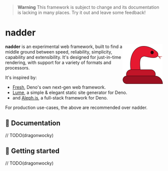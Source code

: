 > **Warning** This framework is subject to change and its documentation is
> lacking in many places. Try it out and leave some feedback!

# nadder

<img align="right" src="./www/static/nadder.svg" height="128px"
alt="the nadder logo: a coiled, bright red snake sticking its tongue out">

**nadder** is an experimental web framework, built to find a middle ground
between speed, reliability, simplicity, capability and extensibility. It's
designed for just-in-time rendering, with support for a variety of formats
and processors.

It's inspired by:

- [Fresh](https://fresh.deno.dev), Deno's own next-gen web framework.
- [Lume](https://lume.land), a simple & elegant static site generator for Deno.
- and [Aleph.js](https://github.com/alephjs/aleph.js), a full-stack framework for Deno.

For production use-cases, the above are recommended over nadder.

## 📖 Documentation

// TODO(dragonwocky)

## 🚀 Getting started

// TODO(dragonwocky)
